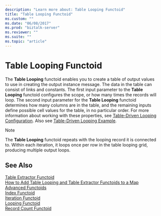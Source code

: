 ```yaml
---
description: "Learn more about: Table Looping Functoid"
title: "Table Looping Functoid"
ms.custom: ""
ms.date: "06/08/2017"
ms.prod: "biztalk-server"
ms.reviewer: ""
ms.suite: ""
ms.topic: "article"
---
```

# Table Looping Functoid
The **Table Looping** functoid enables you to create a table of output values to use in creating the output instance message. The data in the table can consist of links and constants. The first input parameter to the **Table Looping** functoid configures the scope, or how many times the records will loop. The second input parameter for the **Table Looping** functoid determines how many columns are in the table, and the remaining inputs define possible cell values for the table, in no particular order. For more information about working with these properties, see [Table-Driven Looping Configuration](../core/table-driven-looping-configuration.md). Also see [Table-Driven Looping Example](../core/table-driven-looping-example.md).  
  
> [!NOTE]
>  The **Table Looping** functoid repeats with the looping record it is connected to. Within each iteration, it loops once per row in the table looping grid, producing multiple output loops.  
  
## See Also  
 [Table Extractor Functoid](../core/table-extractor-functoid.md)   
 [How to Add Table Looping and Table Extractor Functoids to a Map](../core/how-to-add-table-looping-and-table-extractor-functoids-to-a-map.md)   
 [Advanced Functoids](../core/advanced-functoids.md)   
 [Index Functoid](../core/index-functoid.md)   
 [Iteration Functoid](../core/iteration-functoid.md)   
 [Looping Functoid](../core/looping-functoid.md)   
 [Record Count Functoid](../core/record-count-functoid.md)
